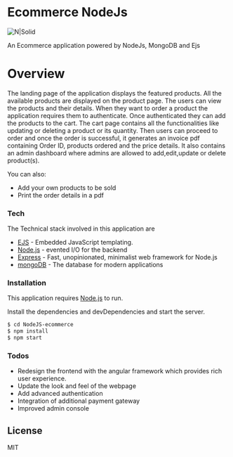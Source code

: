 # Ecommerce NodeJs

![N|Solid](https://miro.medium.com/max/600/1*NFTgwZ_TUmceZnSHCundBw.jpeg)

An Ecommerce application powered by NodeJs, MongoDB and Ejs

# Overview

The landing page of the application displays the featured products. All the available products are displayed on the product page. The users can view the products and their details. When they want to order a product the application requires them to authenticate. Once authenticated they can add the products to the cart. The cart page contains all the functionalities like updating or deleting a product or its quantity. Then users can proceed to order and once the order is successful, it generates an invoice pdf containing Order ID, products ordered and the price details. 
It also contains an admin dashboard where admins are allowed to add,edit,update or delete product(s).

You can also:
  - Add your own products to be sold
  - Print the order details in a pdf

### Tech

The Technical stack involved in this application are
* [EJS] - Embedded JavaScript templating.
* [Node.js] - evented I/O for the backend
* [Express] - Fast, unopinionated, minimalist web framework for Node.js
* [mongoDB] - The database for modern applications

### Installation

This application requires [Node.js](https://nodejs.org/)  to run.

Install the dependencies and devDependencies and start the server.

```sh
$ cd NodeJS-ecommerce
$ npm install
$ npm start
```
### Todos

 -  Redesign the frontend with the angular framework which provides rich user experience.
 -  Update the look and feel of the webpage
 - Add advanced authentication
 - Integration of additional payment gateway
 - Improved admin console

License
----

MIT

[//]: ()


   [EJS]: <http://ejs.co/>
   [node.js]: <http://nodejs.org>
   [express]: <http://expressjs.com>
   [mongoDB]: <http://mongodb.com>


